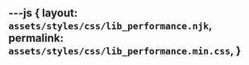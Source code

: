 ---js
{
  layout:    `assets/styles/css/lib_performance.njk`,
  permalink: `assets/styles/css/lib_performance.min.css`,
}
---
